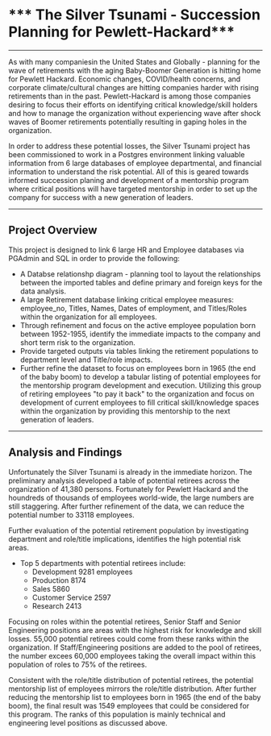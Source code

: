 # *** The Silver Tsunami - Succession Planning for Pewlett-Hackard***
_____________________________________________________________________________________________________________________________
As with many companiesin the United States and Globally - planning for the wave of retirements with the aging Baby-Boomer Generation is hitting home for Pewlett Hackard. Economic changes, COVID/health concerns, and corporate climate/cultural changes are hitting companies harder with rising retirements than in the past. Pewlett-Hackard is among those companies desiring to focus their efforts on identifying critical knowledge/skill holders and how to manage the organization without experiencing wave after shock waves of Boomer retirements potentially resulting in gaping holes in the organization. 

In order to address these potential losses, the Silver Tsunami project has been commissioned to work in a Postgres environment linking valuable information from 6 large databases of employee departmental, and financial information to understand the risk potential. All of this is geared towards informed succession planing and development of a mentorship program where critical positions will have targeted mentorship in order to set up the company for success with a new generation of leaders.

______________________________________________________________________________________________________________________________
## Project Overview
This project is designed to link 6 large HR and Employee databases via PGAdmin and SQL in order to provide the following:
- A Databse relationshp diagram - planning tool to layout the relationships between the imported tables and define primary and foreign keys for the data analysis.
- A large Retirement database linking critical employee measures: employee_no, Titles, Names, Dates of employment, and Titles/Roles within the organization for all employees.
- Through refinement and focus on the active employee population born between 1952-1955, identify the immediate impacts to the company and short term risk to the organization. 
- Provide targeted outputs via tables linking the retirement populations to department level and Title/role impacts.
- Further refine the dataset to focus on employees born in 1965 (the end of the baby boom) to develop a tabular listing of potential employees for the mentorship program development and execution.  Utilizing this group of retiring employees "to pay it back" to the organization and focus on development of current employees to fill critical skill/knowledge spaces within the organization by providing this mentorship to the next generation of leaders. 
______________________________________________________________________________________________________________________________
## Analysis and Findings
Unfortunately the Silver Tsunami is already in the immediate horizon. The preliminary analysis developed a table of potential retirees across the organization of 41,380 persons.  Fortunately for Pewlett Hackard and the houndreds of thousands of employees world-wide, the large numbers are still staggering.  After further refinement of the data, we can reduce the potential number to 33118 employees. 

Further evaluation of the potential retirement population by investigating department and role/title implications, identifies the high potential risk areas.
  - Top 5 departments with potential retirees include:
    - Development         9281 employees
    - Production          8174
    - Sales               5860
    - Customer Service    2597
    - Research            2413

 Focusing on roles within the potential retirees, Senior Staff and Senior Engineering positions are areas with the highest risk for knowledge and skill losses.  55,000 potential retirees could come from these ranks within the organization.  If Staff/Engineering positions are added to the pool of retirees, the number excees 60,000 employees taking the overall impact within this population of roles to 75% of the retirees.  
 
 Consistent with the role/title distribution of potential retirees, the potential mentorship list of employees mirrors the role/title distribution.  After further reducing the mentorship list to employees born in 1965 (the end of the baby boom), the final result was 1549 employees that could be considered for this program.  The ranks of this population is mainly technical and engineering level positions as discussed above.
